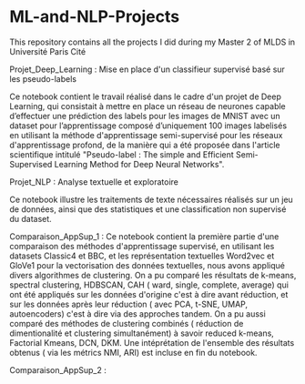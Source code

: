 # ML-and-NLP-Projects
This repository contains all the projects I did during my Master 2 of MLDS in Université Paris Cité

Projet_Deep_Learning : Mise en place d'un classifieur supervisé basé sur les pseudo-labels

Ce notebook contient le travail réalisé dans le cadre d'un projet de Deep Learning, qui consistait à mettre en place un réseau de neurones capable d’effectuer une prédiction des labels pour les images de MNIST avec un dataset pour l’apprentissage composé d’uniquement 100 images labelisés en utilisant la méthode d'apprentissage semi-supervisé pour les réseaux d'apprentissage profond, de la manière qui a été proposée dans l'article scientifique intitulé "Pseudo-label : The simple and Efficient Semi-Supervised Learning Method for Deep Neural Networks".

Projet_NLP : Analyse textuelle et exploratoire 

Ce notebook illustre les traitements de texte nécessaires  réalisés sur un jeu de données, ainsi que des statistiques et une  classification non supervisé du dataset.

Comparaison_AppSup_1 : Ce notebook contient la première partie d'une comparaison des méthodes d'apprentissage supervisé, en utilisant les datasets Classic4 et BBC, et les représentation textuelles Word2vec et GloVe1 pour la vectorisation des données textuelles, nous avons appliqué divers algorithmes de clustering. On a pu comparé les résultats de k-means, spectral clustering, HDBSCAN, CAH ( ward, single, complete, average) qui ont été appliqués sur les données d'origine c'est à dire avant réduction, et sur les données après leur réduction ( avec PCA, t-SNE, UMAP,  autoencoders) c'est à dire via des approches tandem. On a pu aussi comparé des méthodes de clustering combinés ( réduction de dimentionalité et clustering simultanément) à savoir reduced k-means, Factorial Kmeans, DCN, DKM. Une intéprétation de l'ensemble des résultats obtenus ( via les métrics NMI, ARI) est incluse en fin du notebook.

Comparaison_AppSup_2 : 


